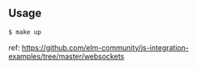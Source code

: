 
## Usage

```bash
$ make up
```

ref: https://github.com/elm-community/js-integration-examples/tree/master/websockets
